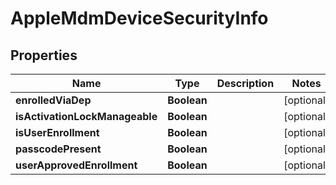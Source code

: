 # AppleMdmDeviceSecurityInfo

## Properties
Name | Type | Description | Notes
------------ | ------------- | ------------- | -------------
**enrolledViaDep** | **Boolean** |  |  [optional]
**isActivationLockManageable** | **Boolean** |  |  [optional]
**isUserEnrollment** | **Boolean** |  |  [optional]
**passcodePresent** | **Boolean** |  |  [optional]
**userApprovedEnrollment** | **Boolean** |  |  [optional]
